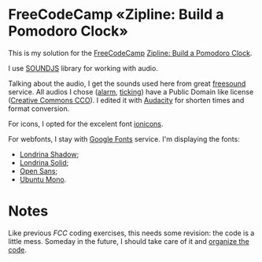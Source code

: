 # FreeCodeCamp «Zipline: Build a Pomodoro Clock»

This is my solution for the [FreeCodeCamp](http://freecodecamp.com) [Zipline: Build a Pomodoro Clock](http://freecodecamp.com/challenges/zipline-build-a-pomodoro-clock).

I use [SOUNDJS](http://www.createjs.com/getting-started/soundjs) library for
working with audio.

Talking about the audio, I get the sounds used here from great
[freesound](http://www.freesound.org) service. All audios I chose
([alarm](http://www.freesound.org/people/xyzr_kx/sounds/14262/),
[ticking](http://www.freesound.org/people/ST303/sounds/171043/)) have a Public
Domain like license
([Creative Commons CCO](http://creativecommons.org/publicdomain/zero/1.0/)).
I edited it with [Audacity](http://www.audacityteam.org) for shorten times and
format conversion.

For icons, I opted for the excelent font [ionicons](http://ionicons.com/).

For webfonts, I stay with [Google Fonts](https://www.google.com/fonts)
service. I'm displaying the fonts:

- [Londrina Shadow](https://www.google.com/fonts/specimen/Londrina+Shadow);
- [Londrina Solid](https://www.google.com/fonts/specimen/Londrina+Solid);
- [Open Sans](https://www.google.com/fonts/specimen/Open+Sans);
- [Ubuntu Mono](https://www.google.com/fonts/specimen/Ubuntu+Mono).

# Notes

Like previous *FCC* coding exercises, this needs some revision: the code is a
little mess. Someday in the future, I should take care of it and [organize the code](http://learn.jquery.com/code-organization/).
